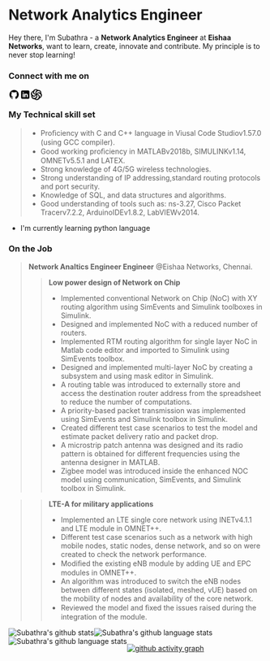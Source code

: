 # Network Analytics Engineer
Hey there, I'm Subathra - a **Network Analytics Engineer** at **Eishaa Networks**, want to learn, create, innovate and contribute. My principle is to never stop learning! 

### Connect with me on
[<img align="left" alt="subathra | Github" width="22px" src="https://github.com/Subathra19/Subathra19/blob/main/icons8-github-48.png" />][Github]
[<img align="left" alt="subathra | LinkedIn" width="22px" src="https://github.com/Subathra19/Subathra19/blob/main/icons8-linkedin-48.png" />][Linkedin]
[<img align="left" alt="subathra | CodeWars" width="22px" src="https://github.com/Subathra19/Subathra19/blob/main/codewars-icon-48.png" />][CodeWars]

<br>
<!--
<img src="https://www.codewars.com/users/Subathra19/badges/large">
-->

### My Technical skill set
> * Proﬁciency with C and C++ language in Viusal Code Studiov1.57.0 (using GCC compiler).
> * Good working proﬁciency in MATLABv2018b, SIMULINKv1.14, OMNETv5.5.1 and LATEX.
> * Strong knowledge of 4G/5G wireless technologies.
> * Strong understanding of IP addressing,standard routing protocols and port security.
> * Knowledge of SQL, and  data structures and algorithms.
> * Good understanding of tools such as: ns-3.27, Cisco Packet Tracerv7.2.2, ArduinoIDEv1.8.2, LabVIEWv2014. 
* I'm currently learning python language

### On the Job
> **Network Analtics Engineer Engineer** @Eishaa Networks, Chennai.
>>**Low power design of Network on Chip** 
  >> * Implemented conventional Network on Chip (NoC) with XY routing algorithm using SimEvents and Simulink toolboxes in Simulink.
  >> * Designed and implemented NoC with a reduced number of routers.
  >> * Implemented RTM routing algorithm for single layer NoC in Matlab code editor and imported to Simulink using SimEvents toolbox.
  >> * Designed and implemented multi-layer NoC by creating a subsystem and using mask editor in Simulink.
  >> * A routing table was introduced to externally store and access the destination router address from the spreadsheet to reduce the number of computations.
  >> * A priority-based packet transmission was implemented using SimEvents and Simulink toolbox in Simulink.
  >> * Created different test case scenarios to test the model and estimate packet delivery ratio and packet drop.
  >> * A microstrip patch antenna was designed and its radio pattern is obtained for different frequencies using the antenna designer in MATLAB.
  >> * Zigbee model was introduced inside the enhanced NOC model using communication, SimEvents, and Simulink toolbox in Simulink. 

>>**LTE-A for military applications** 
  >> * Implemented an LTE single core network using INETv4.1.1 and LTE module in OMNET++.
  >> * Different test case scenarios such as a network with high mobile nodes, static nodes, dense network, and so on were created to check the network performance. 
  >> * Modiﬁed the existing eNB module by adding UE and EPC modules in OMNET++. 
  >> * An algorithm was introduced to switch the eNB nodes between different states (isolated, meshed, vUE) based on the mobility of nodes and availability of the core network.
  >> * Reviewed the model and ﬁxed the issues raised during the integration of the module. 

<!--
![Your Repository's Stats](https://github-readme-stats.vercel.app/api?username=Subathra19&hide=issues&show_icons=true&theme=blue-green)

![Your Repository's Stats](https://github-readme-stats.vercel.app/api/top-langs/?username=Subathra19&theme=blue-green)

### Check out my ⚡Streaks⚡ and Stats. 📊-->



<img align="left" src="https://github-readme-stats.vercel.app/api?username=Subathra19&hide=issues&show_icons=true&theme=blue-green" alt="Subathra's github stats" />

<img align="left" src="https://github-readme-stats.vercel.app/api/top-langs/?username=Subathra19&layout=compact&theme=blue-green" alt="Subathra's github language stats" />
<br>
<img align="left" src="https://github-readme-streak-stats.herokuapp.com/?user=Subathra19&theme=blue-green" alt="Subathra's github language stats" />




[![github activity graph](https://activity-graph.herokuapp.com/graph?username=Subathra19&theme=react-dark)](https://github.com/ashutosh00710/github-readme-activity-graph)

<!--[![Subathra's github stats](https://github-readme-stats.vercel.app/api?username=Subathra19&hide=prs,issues,contribs&show_icons=true&theme=blue-green)](https://github.com/anuraghazra/github-readme-stats)

![Your Repository's Stats](https://github-readme-streak-stats.herokuapp.com/?user=Subathra19&theme=blue-green)

![Your Repository's Stats](https://github-readme-stats.vercel.app/api/top-langs/?username=Subathra19&theme=blue-green)

[![DenverCoder1's github streak](https://github-readme-streak-stats.herokuapp.com/?user=Subathra19&theme=blue-green)](https://github.com/DenverCoder1/github-readme-streak-stats)


[![Ryo-ma's github trophy](https://github-profile-trophy.vercel.app/?username=Subathra19&row=1)](https://github.com/ryo-ma/github-profile-trophy)
--->

[Github]: https://github.com/Subathra19?tab=repositories
[LinkedIn]: https://www.linkedin.com/in/sri-subathra-devi-b-50735280/
[CodeWars]: https://www.codewars.com/users/Subathra19
